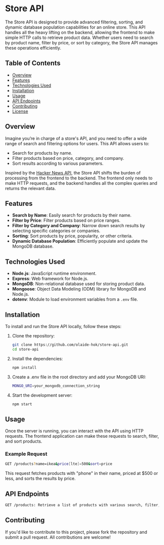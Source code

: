# Store API

The Store API is designed to provide advanced filtering, sorting, and dynamic database population capabilities for an online store. This API handles all the heavy lifting on the backend, allowing the frontend to make simple HTTP calls to retrieve product data. Whether users need to search by product name, filter by price, or sort by category, the Store API manages these operations efficiently.

## Table of Contents

-   [Overview](#overview)
-   [Features](#features)
-   [Technologies Used](#technologies-used)
-   [Installation](#installation)
-   [Usage](#usage)
-   [API Endpoints](#api-endpoints)
-   [Contributing](#contributing)
-   [License](#license)

## Overview

Imagine you’re in charge of a store's API, and you need to offer a wide range of search and filtering options for users. This API allows users to:

-   Search for products by name.
-   Filter products based on price, category, and company.
-   Sort results according to various parameters.

Inspired by the [Hacker News API](https://hn.algolia.com/api), the Store API shifts the burden of processing from the frontend to the backend. The frontend only needs to make HTTP requests, and the backend handles all the complex queries and returns the relevant data.

## Features

-   **Search by Name**: Easily search for products by their name.
-   **Filter by Price**: Filter products based on price ranges.
-   **Filter by Category and Company**: Narrow down search results by selecting specific categories or companies.
-   **Sorting**: Sort products by price, popularity, or other criteria.
-   **Dynamic Database Population**: Efficiently populate and update the MongoDB database.

## Technologies Used

-   **Node.js**: JavaScript runtime environment.
-   **Express**: Web framework for Node.js.
-   **MongoDB**: Non-relational database used for storing product data.
-   **Mongoose**: Object Data Modeling (ODM) library for MongoDB and Node.js.
-   **dotenv**: Module to load environment variables from a `.env` file.

## Installation

To install and run the Store API locally, follow these steps:

1. Clone the repository:

    ```bash
    git clone https://github.com/olaide-hok/store-api.git
    cd store-api
    ```

2. Install the dependencies:

    ```bash
    npm install
    ```

3. Create a .env file in the root directory and add your MongoDB URI:

    ```bash
    MONGO_URI=your_mongodb_connection_string
    ```

4. Start the development server:

    ```bash
    npm start
    ```

## Usage

Once the server is running, you can interact with the API using HTTP requests. The frontend application can make these requests to search, filter, and sort products.

### Example Request

```bash
GET /products?name=ikea&price[lte]=500&sort=price
```

This request fetches products with "phone" in their name, priced at $500 or less, and sorts the results by price.

## API Endpoints

```bash
GET /products: Retrieve a list of products with various search, filter, and sort options.
```

## Contributing

If you'd like to contribute to this project, please fork the repository and submit a pull request. All contributions are welcome!
